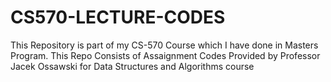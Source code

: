 # CS570-LECTURE-CODES
This Repository is part of my CS-570 Course which I have done in Masters Program.
This Repo Consists of Assaignment Codes Provided by Professor Jacek Ossawski for Data Structures and Algorithms course
